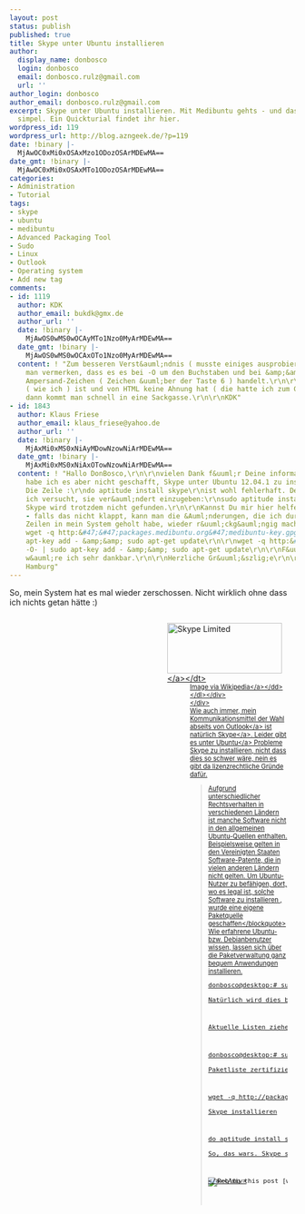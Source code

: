 ```yaml
---
layout: post
status: publish
published: true
title: Skype unter Ubuntu installieren
author:
  display_name: donbosco
  login: donbosco
  email: donbosco.rulz@gmail.com
  url: ''
author_login: donbosco
author_email: donbosco.rulz@gmail.com
excerpt: Skype unter Ubuntu installieren. Mit Medibuntu gehts - und das sogar ziemlich
  simpel. Ein Quickturial findet ihr hier.
wordpress_id: 119
wordpress_url: http://blog.azngeek.de/?p=119
date: !binary |-
  MjAwOC0xMi0xOSAxMzo1ODozOSArMDEwMA==
date_gmt: !binary |-
  MjAwOC0xMi0xOSAxMTo1ODozOSArMDEwMA==
categories:
- Administration
- Tutorial
tags:
- skype
- ubuntu
- medibuntu
- Advanced Packaging Tool
- Sudo
- Linux
- Outlook
- Operating system
- Add new tag
comments:
- id: 1119
  author: KDK
  author_email: bukdk@gmx.de
  author_url: ''
  date: !binary |-
    MjAwOS0wMS0wOCAyMTo1Nzo0MyArMDEwMA==
  date_gmt: !binary |-
    MjAwOS0wMS0wOCAxOTo1Nzo0MyArMDEwMA==
  content: ! "Zum besseren Verst&auml;ndnis ( musste einiges ausprobieren ) sollte
    man vermerken, dass es es bei -O um den Buchstaben und bei &amp;&amp; um ein doppeltes
    Ampersand-Zeichen ( Zeichen &uuml;ber der Taste 6 ) handelt.\r\n\r\nWenn man Ubuntu-Anf&auml;nger
    ( wie ich ) ist und von HTML keine Ahnung hat ( die hatte ich zum Gl&uuml;ck ),
    dann kommt man schnell in eine Sackgasse.\r\n\r\nKDK"
- id: 1843
  author: Klaus Friese
  author_email: klaus_friese@yahoo.de
  author_url: ''
  date: !binary |-
    MjAxMi0xMS0xNiAyMDowNzowNiArMDEwMA==
  date_gmt: !binary |-
    MjAxMi0xMS0xNiAxOTowNzowNiArMDEwMA==
  content: ! "Hallo DonBosco,\r\n\r\nvielen Dank f&uuml;r Deine informative Seite:\r\nhttp:&#47;&#47;www.azngeek.de&#47;administration&#47;skype-unter-ubuntu-installieren\r\n\r\nLeider
    habe ich es aber nicht geschafft, Skype unter Ubuntu 12.04.1 zu installieren.
    Die Zeile :\r\ndo aptitude install skype\r\nist wohl fehlerhaft. Deshalb habe
    ich versucht, sie ver&auml;ndert einzugeben:\r\nsudo aptitude install skype\r\n\r\nAber
    Skype wird trotzdem nicht gefunden.\r\n\r\nKannst Du mir hier helfen?\r\n\r\nUnd,
    - falls das nicht klappt, kann man die &Auml;nderungen, die ich durch folgende
    Zeilen in mein System geholt habe, wieder r&uuml;ckg&auml;ngig machen?\r\n\r\n\r\nsudo
    wget -q http:&#47;&#47;packages.medibuntu.org&#47;medibuntu-key.gpg -O- | sudo
    apt-key add - &amp;&amp; sudo apt-get update\r\n\r\nwget -q http:&#47;&#47;packages.medibuntu.org&#47;medibuntu-key.gpg
    -O- | sudo apt-key add - &amp;&amp; sudo apt-get update\r\n\r\nF&uuml;r eine Antwort
    w&auml;re ich sehr dankbar.\r\n\r\nHerzliche Gr&uuml;&szlig;e\r\n\r\nKlaus Friese,
    Hamburg"
---
```

<p>So, mein System hat es mal wieder zerschossen. Nicht wirklich ohne dass ich nichts getan h&auml;tte :)</p>
<div class="zemanta-img zemanta-action-dragged">
<div>
<dl class="wp-caption alignright" style="margin: 1em; float: right; display: block; width: 212px;">
<dt class="wp-caption-dt"><a href="http:&#47;&#47;en.wikipedia.org&#47;wiki&#47;Image:Skype_logo2.svg"><img title="Skype Limited" src="http:&#47;&#47;upload.wikimedia.org&#47;wikipedia&#47;en&#47;thumb&#47;6&#47;65&#47;Skype_logo2.svg&#47;202px-Skype_logo2.svg.png" alt="Skype Limited" width="202" height="89" &#47;><&#47;a><&#47;dt>
<dd class="wp-caption-dd zemanta-img-attribution" style="font-size: 0.8em;">Image via <a href="http:&#47;&#47;en.wikipedia.org&#47;wiki&#47;Image:Skype_logo2.svg">Wikipedia<&#47;a><&#47;dd> <&#47;dl><&#47;div><br />
<&#47;div><br />
Wie auch immer, mein Kommunikationsmittel der Wahl abseits von <a class="zem_slink" title="Outlook (magazine)" rel="wikipedia" href="http:&#47;&#47;en.wikipedia.org&#47;wiki&#47;Outlook_%28magazine%29">Outlook<&#47;a> ist nat&uuml;rlich <a class="zem_slink" title="Skype" rel="homepage" href="http:&#47;&#47;www.skype.com&#47;">Skype<&#47;a>. Leider gibt es unter <a class="zem_slink" title="Ubuntu" rel="homepage" href="http:&#47;&#47;www.ubuntu.com&#47;">Ubuntu<&#47;a> Probleme Skype zu installieren, nicht dass dies so schwer w&auml;re, nein es gibt da lizenzrechtliche Gr&uuml;nde daf&uuml;r.</p>
<blockquote><p>Aufgrund unterschiedlicher Rechtsverhalten in verschiedenen L&auml;ndern ist manche Software nicht in den allgemeinen Ubuntu-Quellen enthalten. Beispielsweise gelten in den Vereinigten Staaten Software-Patente, die in vielen anderen L&auml;ndern nicht gelten. Um Ubuntu-Nutzer zu bef&auml;higen, dort, wo es legal ist, solche Software zu installieren , wurde eine eigene Paketquelle geschaffen<&#47;blockquote><br />
Wie erfahrene Ubuntu- bzw. Debianbenutzer wissen, lassen sich &uuml;ber die Paketverwaltung ganz bequem Anwendungen installieren.</p>
<pre lang="bash">donbosco@desktop:# sudo <a class="zem_slink" title="Advanced Packaging Tool" rel="homepage" href="http:&#47;&#47;wiki.debian.org&#47;Apt">apt-get<&#47;a> install skype<&#47;pre><br />
Nat&uuml;rlich wird dies bei einer Out-Of-The-Box Installation nicht gehen weil Ubuntu dieses Paket in keinem entsprechenden Repositorie findet. N&uuml;tzlicherweise wird abseits der offiziellen Paketquellen noch ein weiteres Projekt seitens der Community betreut. Das Projekt nennt sich <a class="zem_slink" title="Medibuntu" rel="homepage" href="http:&#47;&#47;www.medibuntu.org&#47;">Medibuntu<&#47;a> und es handelt sich dabei im Grunde genommen um ein Repositorie f&uuml;r freie und unfreie Software aus dem Bereich Unterhaltung und Multimedia. Tja, da l&auml;sst sich doch sicherlich auch das geliebte Skype wiederfinden. Doch zuerst m&uuml;ssen die neuen inoffiziellen Paketquellen zur Paketverwaltung hinzugef&uuml;gt werden. Klingt alles kompliziert, ist aber ein Kinderspiel. Einfach folgende Befehle in das Terminal einf&uuml;gen.</p>
<p>Aktuelle Listen ziehen</p>
<pre lang="bash">donbosco@desktop:# sudo wget http:&#47;&#47;www.medibuntu.org&#47;sources.list.d&#47;feisty.list -O &#47;etc&#47;apt&#47;sources.list.d&#47;medibuntu.list<&#47;pre><br />
Paketliste zertifizieren und updaten</p>
<pre lang="bash">wget -q http:&#47;&#47;packages.medibuntu.org&#47;medibuntu-key.gpg -O- | sudo apt-key add - && sudo apt-get update<&#47;pre><br />
Skype installieren</p>
<pre lang="bash">do aptitude install skype<&#47;pre><br />
So, das wars. Skype sollte nun im Anwendungsreiter verf&uuml;gbar sein. Sollte euch der Beitrag irgendwie geholfen haben oder ihr Verbesserungsvorschl&auml;ge habt, bin ich nat&uuml;rlich &uuml;ber jeden Kommentar dankbar.</p>
<div class="zemanta-pixie" style="margin-top: 10px; height: 15px;"><a class="zemanta-pixie-a" title="Zemified by Zemanta" href="http:&#47;&#47;reblog.zemanta.com&#47;zemified&#47;13e6ae79-2c4f-4558-b2f0-459dbba97ab3&#47;"><img class="zemanta-pixie-img" style="border: medium none; float: right;" src="http:&#47;&#47;img.zemanta.com&#47;reblog_e.png?x-id=13e6ae79-2c4f-4558-b2f0-459dbba97ab3" alt="Reblog this post [with Zemanta]" &#47;><&#47;a><&#47;div></p>
